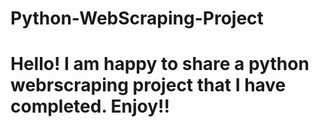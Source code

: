# Python-WebScraping-Project
# Hello! I am happy to share a python webrscraping project that I have completed. Enjoy!!
